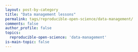 ```yaml
---
layout: post-by-category
title: "Data management lessons"
permalink: tags/reproducible-open-science/data-management/
comments: false
author_profile: false
topics:
  reproducible-open-science: 'data-management'
is-main-topic: false
---
```

